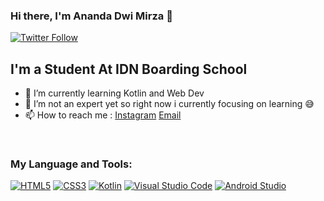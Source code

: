 ### Hi there, I'm Ananda Dwi Mirza 👋 

[![Twitter Follow](https://img.shields.io/twitter/follow/Kakyooiin?color=1DA1F2&logo=twitter&style=for-the-badge)](https://twitter.com/Kakyooiin?ref_src=twsrc%5Etfw)

## I'm a Student At IDN Boarding School 

- 🌱 I’m currently learning Kotlin and Web Dev
- 🔭 I’m not an expert yet so right now i currently focusing on learning 😅
- 📫 How to reach me : [Instagram](https://www.instagram.com/ananda_mrz/) [Email](mailto:ananda120206@gmail.com)

<br>

<!-- ### My Github Stats:
![Anurag's GitHub stats](https://github-readme-stats.vercel.app/api?username=Anandadwimirza&theme=aura_dark&show_icons=true) -->


### My Language and Tools:
[![HTML5](https://img.shields.io/badge/html5-%23E34F26.svg?style=for-the-badge&logo=html5&logoColor=white)](https://www.w3schools.com/html/) [![CSS3](https://img.shields.io/badge/css3-%231572B6.svg?style=for-the-badge&logo=css3&logoColor=white)](https://www.w3schools.com/css/) [![Kotlin](https://img.shields.io/badge/kotlin-%230095D5.svg?style=for-the-badge&logo=kotlin&logoColor=white)](https://kotlinlang.org/) [![Visual Studio Code](https://img.shields.io/badge/Visual%20Studio%20Code-0078d7.svg?style=for-the-badge&logo=visual-studio-code&logoColor=white)](https://code.visualstudio.com/) [![Android Studio](https://img.shields.io/badge/Android%20Studio-3DDC84.svg?style=for-the-badge&logo=android-studio&logoColor=white)](https://developer.android.com/studio)


